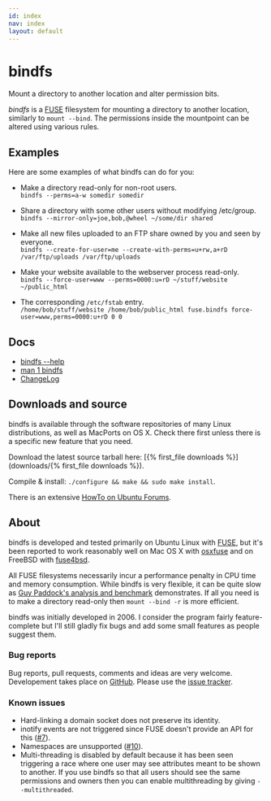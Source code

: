 ```yaml
---
id: index
nav: index
layout: default
---
```


# bindfs

<p class="lead">
  Mount a directory to another location and alter permission bits.
</p>

*bindfs* is a [FUSE](http://fuse.sourceforge.net/) filesystem for mounting a directory to another location, similarly to `mount --bind`. The permissions inside the mountpoint can be altered using various rules.

## Examples

Here are some examples of what bindfs can do for you:

* Make a directory read-only for non-root users.<br />
  `bindfs --perms=a-w somedir somedir`

* Share a directory with some other users without modifying /etc/group.<br />
  `bindfs --mirror-only=joe,bob,@wheel ~/some/dir shared`

* Make all new files uploaded to an FTP share owned by you and seen by everyone.<br />
  `bindfs --create-for-user=me --create-with-perms=u+rw,a+rD /var/ftp/uploads /var/ftp/uploads`

* Make your website available to the webserver process read-only.<br />
  `bindfs --force-user=www --perms=0000:u=rD ~/stuff/website ~/public_html`

* The corresponding `/etc/fstab` entry.<br />
  `/home/bob/stuff/website /home/bob/public_html fuse.bindfs force-user=www,perms=0000:u+rD 0 0`

## Docs

* [<span>bindfs \-\-help</span>](docs/bindfs-help.txt)
* [man 1 bindfs](docs/bindfs.1.html)
* [ChangeLog](docs/ChangeLog.utf8.txt)

## Downloads and source

bindfs is available through the software repositories of many Linux distributions, as well as MacPorts on OS X. Check there first unless there is a specific new feature that you need.

Download the latest source tarball here: [{% first_file downloads %}](downloads/{% first_file downloads %}).

Compile & install: `./configure && make && sudo make install`.

There is an extensive [HowTo on Ubuntu Forums](http://ubuntuforums.org/showthread.php?t=1460472).

## About

bindfs is developed and tested primarily on Ubuntu Linux with [FUSE](http://fuse.sourceforge.net/), but it's been reported to work reasonably well on Mac OS X with [osxfuse](http://osxfuse.github.io/) and on FreeBSD with [fuse4bsd](http://www.freshports.org/sysutils/fusefs-kmod/).

All FUSE filesystems necessarily incur a performance penalty in CPU time and memory consumption. While bindfs is very flexible, it can be quite slow as [Guy Paddock's analysis and benchmark](http://www.redbottledesign.com/node/2495) demonstrates. If all you need is to make a directory read-only then `mount --bind -r` is more efficient.

bindfs was initially developed in 2006. I consider the program fairly feature-complete but I'll still gladly fix bugs and add some small features as people suggest them.

### Bug reports

Bug reports, pull requests, comments and ideas are very welcome. Developement takes place on [GitHub](https://github.com/mpartel/bindfs). Please use the [issue tracker](https://github.com/mpartel/bindfs/issues).

### Known issues

* Hard-linking a domain socket does not preserve its identity.
* inotify events are not triggered since FUSE doesn't provide an API for this ([#7](https://github.com/mpartel/bindfs/issues/7)).
* Namespaces are unsupported ([#10](https://github.com/mpartel/bindfs/issues/10)).
* Multi-threading is disabled by default because it has been seen triggering a race where one user may see attributes meant to be shown to another. If you use bindfs so that all users should see the same permissions and owners then you can enable multithreading by giving `--multithreaded`.
